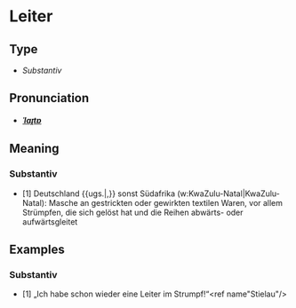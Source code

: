 # Leiter
## Type
- _Substantiv_
## Pronunciation
- **_[ˈlaɪ̯tɐ](https://commons.wikimedia.org/wiki/File:De-Leiter.ogg)_**
## Meaning
### Substantiv
- [1] Deutschland {{ugs.|,}} sonst Südafrika (w:KwaZulu-Natal|KwaZulu-Natal): Masche an gestrickten oder gewirkten textilen Waren, vor allem Strümpfen, die sich gelöst hat und die Reihen abwärts- oder aufwärtsgleitet
## Examples
### Substantiv
- [1] „Ich habe schon wieder eine Leiter im Strumpf!“<ref name"Stielau"/>
